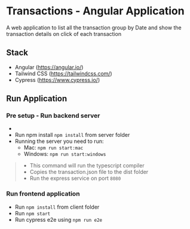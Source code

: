 # Transactions - Angular Application 
A web application to list all the transaction group by Date and show the transaction details on click of each transaction

## Stack
- Angular (https://angular.io/)
- Tailwind CSS (https://tailwindcss.com/)
- Cypress (https://www.cypress.io/)

## Run Application

### Pre setup - Run backend server
- 
- Run npm install ```npm install``` from server folder
- Running the server you need to run:
    - Mac: ```npm run start:mac```
    - Windows: ```npm run start:windows```

> - This command will run the typescript compiler
> - Copies the transaction.json file to the dist folder
> - Run the express service on port `8080`

### Run frontend application
- Run ```npm install``` from client folder
- Run ```npm start```
- Run cypress e2e using ```npm run e2e```